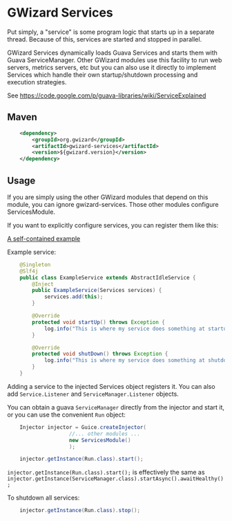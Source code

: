 # GWizard Services

Put simply, a "service" is some program logic that starts up in a separate thread. Because of
this, services are started and stopped in parallel.

GWizard Services dynamically loads Guava Services and starts them with Guava ServiceManager.
Other GWizard modules use this facility to run web servers, metrics servers, etc but you can
also use it directly to implement Services which handle their own startup/shutdown processing and execution
strategies.

See https://code.google.com/p/guava-libraries/wiki/ServiceExplained 

## Maven

```xml
	<dependency>
		<groupId>org.gwizard</groupId>
		<artifactId>gwizard-services</artifactId>
		<version>${gwizard.version}</version>
	</dependency>
```

## Usage

If you are simply using the other GWizard modules that depend on this module, you
can ignore gwizard-services. Those other modules configure ServicesModule.

If you want to explicitly configure services, you can register them like this:

[A self-contained example](src/test/java/org/gwizard/services/example/ServicesModuleExample.java)

Example service:

```java
	@Singleton
	@Slf4j
	public class ExampleService extends AbstractIdleService {
		@Inject
		public ExampleService(Services services) {
			services.add(this);
		}

		@Override
		protected void startUp() throws Exception {
			log.info("This is where my service does something at startup");
		}

		@Override
		protected void shutDown() throws Exception {
			log.info("This is where my service does something at shutdown");
		}
	}
```

Adding a service to the injected Services object registers it. You can also add
`Service.Listener` and `ServiceManager.Listener` objects.

You can obtain a guava `ServiceManager` directly from the injector and start it,
or you can use the convenient `Run` object:

```java
	Injector injector = Guice.createInjector(
					//... other modules ...
					new ServicesModule()
					);

	injector.getInstance(Run.class).start();
```

`injector.getInstance(Run.class).start();` is effectively the same as `injector.getInstance(ServiceManager.class).startAsync().awaitHealthy();`

To shutdown all services:

```java
	injector.getInstance(Run.class).stop();
```

